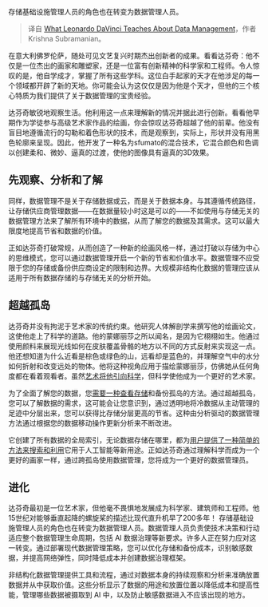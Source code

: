 
<!--
title: 达芬奇关于数据管理的启示
cover: https://cdn.thenewstack.io/media/2025/01/facc573a-gregor-meier-f7ylyboylbg-unsplash-scaled.jpg
-->

存储基础设施管理人员的角色也在转变为数据管理人员。

> 译自 [What Leonardo DaVinci Teaches About Data Management](https://thenewstack.io/what-leonardo-davinci-teaches-about-data-management/)，作者 Krishna Subramanian。

在意大利佛罗伦萨，随处可见文艺复兴时期杰出创新者的成果。看看达芬奇：他不仅是一位杰出的画家和雕塑家，还是一位富有创新精神的科学家和工程师。令人惊叹的是，他自学成才，掌握了所有这些学科。这位白手起家的天才在他涉足的每一个领域都开辟了新的天地。你可能会认为这仅仅是因为他是个天才，但他的三个核心特质为我们提供了关于数据管理的宝贵经验。

达芬奇敏锐地观察生活。他利用这一点来理解新的情况并据此进行创新。看看他早期作为学徒参与高级艺术家作品的绘画，你会惊叹达芬奇超越了他的前辈。他没有盲目地遵循流行的勾勒和着色形状的技术，而是观察到，实际上，形状并没有用黑色轮廓来呈现。因此，他开发了一种名为sfumato的混合技术，它混合颜色和色调以创建柔和、微妙、逼真的过渡，使他的图像具有逼真的3D效果。

## 先观察、分析和了解

同样，数据管理不是关于存储数据或云，而是关于数据本身。与其遵循传统路径，让存储供应商管理数据——在数据量较小时这是可以的——不如使用与存储无关的数据管理方法来了解所有环境中的数据，从而了解您的数据及其需求。这可以最大限度地提高节省和数据的价值。

正如达芬奇打破常规，从而创造了一种新的绘画风格一样，通过打破以存储为中心的思维模式，您可以通过数据管理开启一个新的节省和价值水平。数据管理不应受限于您的存储或备份供应商设定的限制和边界。大规模非结构化数据的管理应该从适用于所有数据存储的与存储无关的分析开始。

## 超越孤岛

达芬奇并没有拘泥于艺术家的传统约束。他研究人体解剖学来撰写他的绘画论文，这使他走上了科学的道路。他的蒙娜丽莎之所以闻名，是因为它栩栩如生。他通过使用颜料来展现光线如何在皮肤覆盖骨骼的地方以不同的方式反射来实现这一点。他还想知道为什么近看是棕色或绿色的山，远看却是蓝色的，并理解空气中的水分如何折射和改变远处的物体。他将这种视角应用于描绘蒙娜丽莎，仿佛她从任何角度都在看着观看者。虽然[艺术将他引向科学](https://thenewstack.io/zen-and-the-art-and-science-of-api-development/)，但科学使他成为一个更好的艺术家。

为了全面了解您的数据，您[需要一种查看存储](https://thenewstack.io/what-are-time-series-databases-and-why-do-you-need-them/)和备份孤岛的方法。通过超越孤岛，您可以了解数据的需求，这可能会让您意识到，通过透明地将冷数据从主动管理的足迹中分层出来，您可以获得比存储分层更高的节省。这种由分析驱动的数据管理方法通过根据您的数据移动操作更新分析来不断改进。

它创建了所有数据的全局索引，无论数据存储在哪里，都为[用户提供了一种简单的方法来搜索和利用](https://thenewstack.io/harnessing-visual-appeal-is-the-key-to-gaining-users-in-a-crowded-app-space/)它用于人工智能等新用途。正如达芬奇通过理解科学而成为一个更好的画家一样，通过跨孤岛使用数据管理，您将成为一个更好的数据管理员。

## 进化

达芬奇最初是一位艺术家，但他毫不畏惧地发展成为科学家、建筑师和工程师。他15世纪对能够垂直起降的螺旋桨的描述比现代直升机早了200多年！
存储基础设施管理人员的角色也在转变为数据管理人员。数据管理人员负责使技术决策和行动适应整个数据管理生命周期，包括 AI 数据治理等新要求。许多人正在努力应对这一转变。通过部署现代数据管理策略，您可以优化存储和备份成本，识别敏感数据，并提高网络弹性，同时降低成本并创建数据治理框架。

非结构化数据管理提供工具和流程，通过对数据本身的持续观察和分析来准确放置数据并从中获取价值。这些分析显示了数据的用途和放置位置以降低成本和提高性能，管理哪些数据被摄取到 AI 中，以及防止敏感数据进入不应该出现的地方。
